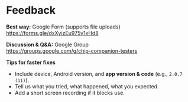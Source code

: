 # Feedback

**Best way:** Google Form (supports file uploads)  
https://forms.gle/dxXyizEu975v1xHd8

**Discussion & Q&A:** Google Group  
https://groups.google.com/g/chip-companion-testers

**Tips for faster fixes**
- Include device, Android version, and **app version & code** (e.g., `2.0.7 (11)`).
- Tell us what you tried, what happened, what you expected.
- Add a short screen recording if it blocks use.
